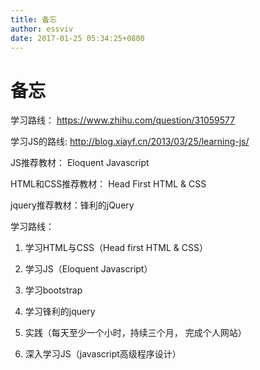 ```yaml
---
title: 备忘
author: essviv
date: 2017-01-25 05:34:25+0800
---
```


# 备忘

学习路线： https://www.zhihu.com/question/31059577

 

学习JS的路线: http://blog.xiayf.cn/2013/03/25/learning-js/

 

JS推荐教材： Eloquent Javascript

 

HTML和CSS推荐教材： Head First HTML & CSS

 

jquery推荐教材：锋利的jQuery

 

学习路线：

1. 学习HTML与CSS（Head first HTML & CSS）

2. 学习JS（Eloquent Javascript）

3. 学习bootstrap

4. 学习锋利的jquery

5. 实践（每天至少一个小时，持续三个月， 完成个人网站）

6. 深入学习JS（javascript高级程序设计）